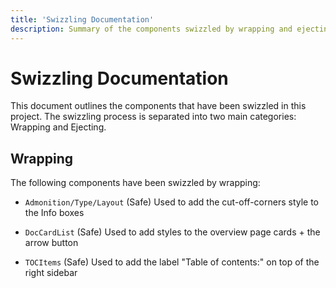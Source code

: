 ```yaml
---
title: 'Swizzling Documentation'
description: Summary of the components swizzled by wrapping and ejecting.
---
```


# Swizzling Documentation

This document outlines the components that have been swizzled in this project. The swizzling process is separated into two main categories: Wrapping and Ejecting.

## Wrapping

The following components have been swizzled by wrapping:

- `Admonition/Type/Layout` (Safe) Used to add the cut-off-corners style to the Info boxes

- `DocCardList` (Safe) Used to add styles to the overview page cards + the arrow button

- `TOCItems` (Safe) Used to add the label "Table of contents:" on top of the right sidebar
